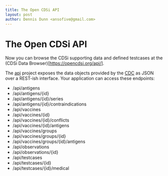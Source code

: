 ```yaml
---
title: The Open CDSi API
layout: post
author: Dennis Dunn <ansofive@gmail.com>
---
```


# The Open CDSi API

Now you can browse the CDSi supporting data and defined testcases at
the (CDSi Data Browser)[https://opencdsi.org/api/].

The [api](https://github.com/opencdsi/api) project exposes the
data objects provided by the [CDC](https://www.cdc.gov/vaccines/programs/iis/cdsi.html)
as JSON over a REST-ish interface. Your application can access these endpoints:


* /api/antigens
* /api/antigens/{id}
* /api/antigens/{id}/series
* /api/antigens/{id}/contraindications
* /api/vaccines
* /api/vaccines/{id}
* /api/vaccines/{id}/conflicts
* /api/vaccines/{id}/antigens
* /api/vaccines/groups
* /api/vaccines/groups/{id}
* /api/vaccines/groups/{id}/antigens
* /api/observations
* /api/observations/{id}
* /api/testcases
* /api/testcases/{id}
* /api/testcases/{id}/medical

